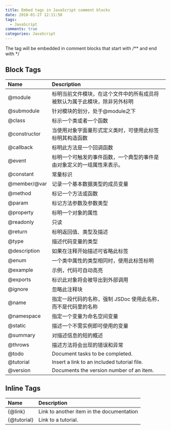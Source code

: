 ```yaml
---
title: Embed tags in JavaScript comment blocks
date: 2018-01-27 12:11:50
tags:
  - JavaScript
comments: true
categories: JavaScript
---
```


The tag will be embedded in comment blocks that start with /*\* and end with */

<!-- more -->

## Block Tags

| Name | Description |
| :- | :- |
| @module | 标明当前文件模块，在这个文件中的所有成员将被默认为属于此模块，除非另外标明 |
| @submodule | 针对模块的划分，处于@module之下 |
| @class | 标示一个类或者一个函数 |
| @constructor | 当使用对象字面量形式定义类时，可使用此标签标明其构造函数 |
| @callback | 标明此方法是一个回调函数 |
| @event | 标明一个可触发的事件函数，一个典型的事件是由对象定义的一组属性来表示。 |
| @constant | 常量标识 |
| @member/@var | 记录一个基本数据类型的成员变量  |
| @method | 标记一个方法或函数 |
| @param | 标记方法参数及参数类型 |
| @property | 标明一个对象的属性 |
| @readonly | 只读 |
| @return | 标明返回值、类型及描述 |
| @type | 描述代码变量的类型 |
| @description | 如果在注释开始描述可省略此标签 |
| @enum | 一个类中属性的类型相同时，使用此标签标明 |
| @example | 示例，代码可自动高亮 |
| @exports | 标识此对象将会被导出到外部调用 |
| @ignore | 忽略此注释块 |
| @name | 指定一段代码的名称，强制 JSDoc 使用此名称，而不是代码里的名称 |
| @namespace | 指定一个变量为命名空间变量 |
| @static | 描述一个不需实例即可使用的变量 |
| @summary | 对描述信息的短的概述 |
| @throws | 描述方法将会出现的错误和异常 |
| @todo | Document tasks to be completed. |
| @tutorial | Insert a link to an included tutorial file.|
| @version | Documents the version number of an item. |

## Inline Tags

| Name | Description |
| :- | :- |
| {@link} | Link to another item in the documentation |
| {@tutorial} | Link to a tutorial. |